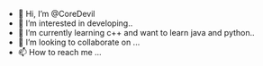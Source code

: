 - 👋 Hi, I’m @CoreDevil
- 👀 I’m interested in developing..
- 🌱 I’m currently learning c++ and want to learn java and python..
- 💞️ I’m looking to collaborate on ...
- 📫 How to reach me ...

<!---
CoreDevil/CoreDevil is a ✨ special ✨ repository because its `README.md` (this file) appears on your GitHub profile.
You can click the Preview link to take a look at your changes.
--->
